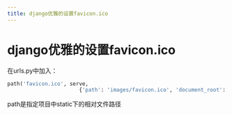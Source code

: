 ```yaml
---
title: django优雅的设置favicon.ico
---
```


# django优雅的设置favicon.ico

在urls.py中加入：
```python
path('favicon.ico', serve,
                       {'path': 'images/favicon.ico', 'document_root': os.path.join(settings.BASE_DIR, "static")}),
```

path是指定项目中static下的相对文件路径


